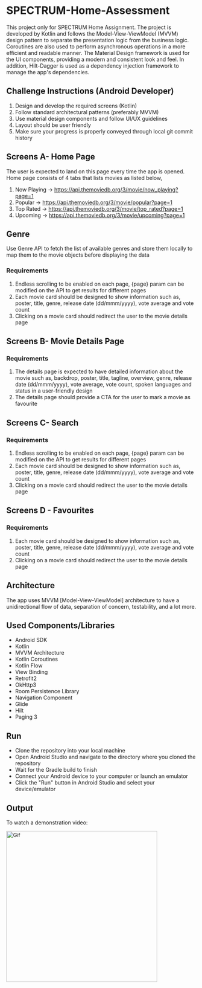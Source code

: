 # SPECTRUM-Home-Assessment
This project only for SPECTRUM Home Assignment. The project is developed by Kotlin and follows the Model-View-ViewModel (MVVM) design pattern to separate the presentation 
logic from the business logic. Coroutines are also used to perform asynchronous operations in a more efficient and readable manner. 
The Material Design framework is used for the UI components, providing a modern and consistent look and feel. In addition, 
Hilt-Dagger is used as a dependency injection framework to manage the app's dependencies.

## Challenge Instructions (Android Developer)
1. Design and develop the required screens (Kotlin)
2. Follow standard architectural patterns (preferably MVVM)
3. Use material design components and follow UI/UX guidelines
4. Layout should be user friendly
5. Make sure your progress is properly conveyed through local git commit history

## Screens A- Home Page
The user is expected to land on this page every time the app is opened. Home page consists
of 4 tabs that lists movies as listed below,
1. Now Playing -> https://api.themoviedb.org/3/movie/now_playing?page=1
2. Popular -> https://api.themoviedb.org/3/movie/popular?page=1
3. Top Rated -> https://api.themoviedb.org/3/movie/top_rated?page=1
4. Upcoming -> https://api.themoviedb.org/3/movie/upcoming?page=1

## Genre
Use Genre API to fetch the list of available genres and store them locally to map them to the
movie objects before displaying the data

### Requirements
1. Endless scrolling to be enabled on each page, {page} param can be modified on the
API to get results for different pages
2. Each movie card should be designed to show information such as, poster, title,
genre, release date (dd/mmm/yyyy), vote average and vote count
3. Clicking on a movie card should redirect the user to the movie details page

## Screens B- Movie Details Page
### Requirements
1. The details page is expected to have detailed information about the movie such as,
backdrop, poster, title, tagline, overview, genre, release date (dd/mmm/yyyy), vote
average, vote count, spoken languages and status in a user-friendly design
2. The details page should provide a CTA for the user to mark a movie as favourite

## Screens C- Search
### Requirements
1. Endless scrolling to be enabled on each page, {page} param can be modified on the
API to get results for different pages
2. Each movie card should be designed to show information such as, poster, title,
genre, release date (dd/mmm/yyyy), vote average and vote count
3. Clicking on a movie card should redirect the user to the movie details page

## Screens D - Favourites
### Requirements
1. Each movie card should be designed to show information such as, poster, title,
genre, release date (dd/mmm/yyyy), vote average and vote count
2. Clicking on a movie card should redirect the user to the movie details page

## Architecture 
The app uses MVVM [Model-View-ViewModel] architecture to have a unidirectional flow of data, separation of concern, testability, and a lot more.

## Used Components/Libraries
* Android SDK
* Kotlin
* MVVM Architecture
* Kotlin Coroutines
* Kotlin Flow
* View Binding
* Retrofit2
* OkHttp3
* Room Persistence Library
* Navigation Component
* Glide
* Hilt
* Paging 3

## Run
* Clone the repository into your local machine
* Open Android Studio and navigate to the directory where you cloned the repository
* Wait for the Gradle build to finish
* Connect your Android device to your computer or launch an emulator
* Click the "Run" button in Android Studio and select your device/emulator

## Output
To watch a demonstration video:
<p>
<img height= "400" src="https://github.com/samadtalukder/SPECTRUM-Home-Assessment/blob/master/screenshoots/demo.gif" alt="Gif" />
</p>
<!--
<p>
  <img height= "700"  src="https://github.com/samadtalukder/SPECTRUM-Home-Assessment/blob/master/screenshoots/Screenshot_1.png" alt="SS1" />
  <img height= "700"  src="https://github.com/samadtalukder/SPECTRUM-Home-Assessment/blob/master/screenshoots/Screenshot_2.png" alt="SS2" />
  <img height= "700"  src="https://github.com/samadtalukder/SPECTRUM-Home-Assessment/blob/master/screenshoots/Screenshot_3.png" alt="SS3" />
  <img height= "700"  src="https://github.com/samadtalukder/SPECTRUM-Home-Assessment/blob/master/screenshoots/Screenshot_4.png" alt="SS4" />
</p>
-->



